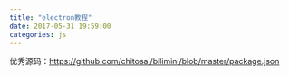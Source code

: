 ```yaml
---
title: "electron教程"
date: 2017-05-31 19:59:00
categories: js
---
```


优秀源码：https://github.com/chitosai/bilimini/blob/master/package.json